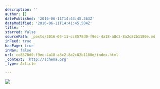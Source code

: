 ```yaml
---
description: ''
author: []
datePublished: '2016-06-11T14:43:45.363Z'
dateModified: '2016-06-11T14:41:45.584Z'
title: ''
starred: false
sourcePath: _posts/2016-06-11-cc8578d0-f9ec-4a18-a8c2-8a2c82b1180e.md
inFeed: true
hasPage: true
inNav: false
url: cc8578d0-f9ec-4a18-a8c2-8a2c82b1180e/index.html
_context: 'http://schema.org'
_type: Article

---
```

![](https://the-grid-user-content.s3-us-west-2.amazonaws.com/549cc6b5-4965-4ee5-81be-8f3b5ef7424c.jpg)